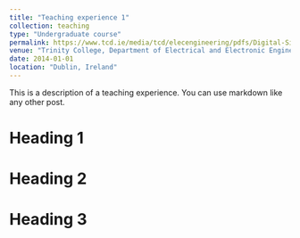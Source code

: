 ```yaml
---
title: "Teaching experience 1"
collection: teaching
type: "Undergraduate course"
permalink: https://www.tcd.ie/media/tcd/elecengineering/pdfs/Digital-Signal-Processing.pdf
venue: "Trinity College, Department of Electrical and Electronic Engineering"
date: 2014-01-01
location: "Dublin, Ireland"
---
```


This is a description of a teaching experience. You can use markdown like any other post.

Heading 1
======

Heading 2
======

Heading 3
======
